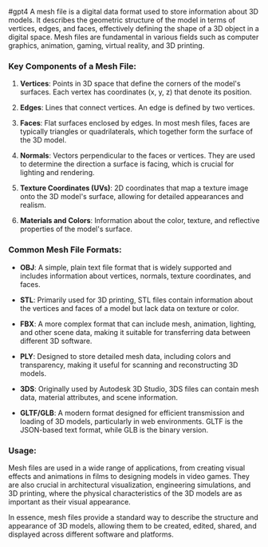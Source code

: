 #gpt4 
A mesh file is a digital data format used to store information about 3D models. It describes the geometric structure of the model in terms of vertices, edges, and faces, effectively defining the shape of a 3D object in a digital space. Mesh files are fundamental in various fields such as computer graphics, animation, gaming, virtual reality, and 3D printing.

### Key Components of a Mesh File:

1. **Vertices**: Points in 3D space that define the corners of the model's surfaces. Each vertex has coordinates (x, y, z) that denote its position.

2. **Edges**: Lines that connect vertices. An edge is defined by two vertices.

3. **Faces**: Flat surfaces enclosed by edges. In most mesh files, faces are typically triangles or quadrilaterals, which together form the surface of the 3D model.

4. **Normals**: Vectors perpendicular to the faces or vertices. They are used to determine the direction a surface is facing, which is crucial for lighting and rendering.

5. **Texture Coordinates (UVs)**: 2D coordinates that map a texture image onto the 3D model's surface, allowing for detailed appearances and realism.

6. **Materials and Colors**: Information about the color, texture, and reflective properties of the model's surface.

### Common Mesh File Formats:

- **OBJ**: A simple, plain text file format that is widely supported and includes information about vertices, normals, texture coordinates, and faces.

- **STL**: Primarily used for 3D printing, STL files contain information about the vertices and faces of a model but lack data on texture or color.

- **FBX**: A more complex format that can include mesh, animation, lighting, and other scene data, making it suitable for transferring data between different 3D software.

- **PLY**: Designed to store detailed mesh data, including colors and transparency, making it useful for scanning and reconstructing 3D models.

- **3DS**: Originally used by Autodesk 3D Studio, 3DS files can contain mesh data, material attributes, and scene information.

- **GLTF/GLB**: A modern format designed for efficient transmission and loading of 3D models, particularly in web environments. GLTF is the JSON-based text format, while GLB is the binary version.

### Usage:

Mesh files are used in a wide range of applications, from creating visual effects and animations in films to designing models in video games. They are also crucial in architectural visualization, engineering simulations, and 3D printing, where the physical characteristics of the 3D models are as important as their visual appearance.

In essence, mesh files provide a standard way to describe the structure and appearance of 3D models, allowing them to be created, edited, shared, and displayed across different software and platforms.